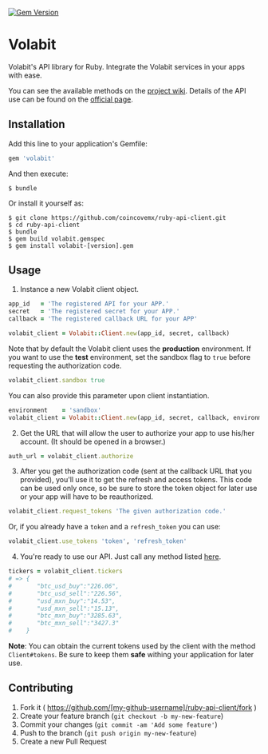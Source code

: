 
[![Gem Version](https://badge.fury.io/rb/volabit.svg)](http://badge.fury.io/rb/volabit)

# Volabit

Volabit's API library for Ruby. Integrate the Volabit services in your apps with ease.

You can see the available methods on the [project wiki][wiki]. Details of the API use can be found on the [official page][api-docs].

## Installation

Add this line to your application's Gemfile:

```ruby
gem 'volabit'
```

And then execute:

    $ bundle

Or install it yourself as:

    $ git clone https://github.com/coincovemx/ruby-api-client.git
    $ cd ruby-api-client
    $ bundle
    $ gem build volabit.gemspec
    $ gem install volabit-[version].gem

## Usage

1) Instance a new Volabit client object.

```ruby
app_id   = 'The registered API for your APP.'
secret   = 'The registered secret for your APP.'
callback = 'The registered callback URL for your APP'

volabit_client = Volabit::Client.new(app_id, secret, callback)
```

Note that by default the Volabit client uses the **production** environment. If you want to use the **test** environment, set the sandbox flag to `true` before requesting the authorization code.

```ruby
volabit_client.sandbox true
```

You can also provide this parameter upon client instantiation.

```ruby
environment    = 'sandbox'
volabit_client = Volabit::Client.new(app_id, secret, callback, environment)
```

2) Get the URL that will allow the user to authorize your app to use his/her account. (It should be opened in a browser.)

```ruby
auth_url = volabit_client.authorize
```

3) After you get the authorization code (sent at the callback URL that you provided), you'll use it to get the refresh and access tokens. This code can be used only once, so be sure to store the token object for later use or your app will have to be reauthorized.

```ruby
volabit_client.request_tokens 'The given authorization code.'
```

Or, if you already have a `token` and a `refresh_token` you can use:

```ruby
volabit_client.use_tokens 'token', 'refresh_token'
```

4) You're ready to use our API. Just call any method listed [here][wiki].

```ruby
tickers = volabit_client.tickers
# => {
#       "btc_usd_buy":"226.06",
#       "btc_usd_sell":"226.56",
#       "usd_mxn_buy":"14.53",
#       "usd_mxn_sell":"15.13",
#       "btc_mxn_buy":"3285.63",
#       "btc_mxn_sell":"3427.3"
#    }
```

**Note**: You can obtain the current tokens used by the client with the method `Client#tokens`. Be sure to keep them **safe** withing your application for later use.

## Contributing

1. Fork it ( https://github.com/[my-github-username]/ruby-api-client/fork )
2. Create your feature branch (`git checkout -b my-new-feature`)
3. Commit your changes (`git commit -am 'Add some feature'`)
4. Push to the branch (`git push origin my-new-feature`)
5. Create a new Pull Request


[wiki]: https://github.com/coincovemx/ruby-api-client/wiki
[api-docs]: https://coincovemx.github.io/
